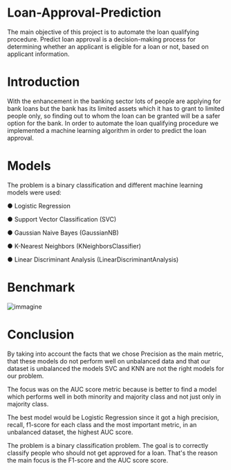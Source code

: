 # Loan-Approval-Prediction
The main objective of this project is to automate the loan qualifying procedure. Predict loan approval is a decision-making process for determining whether an applicant is eligible for a loan or not, based on applicant information.

# Introduction
With the enhancement in the banking sector lots of people are applying for bank loans but
the bank has its limited assets which it has to grant to limited people only, so finding out to
whom the loan can be granted will be a safer option for the bank. In order to automate the
loan qualifying procedure we implemented a machine learning algorithm in order to predict
the loan approval.

# Models
The problem is a binary classification and different machine learning models were used: 

● Logistic Regression

● Support Vector Classification (SVC)

● Gaussian Naive Bayes (GaussianNB)

● K-Nearest Neighbors (KNeighborsClassifier)

● Linear Discriminant Analysis (LinearDiscriminantAnalysis)

# Benchmark
![immagine](https://user-images.githubusercontent.com/66021430/220392229-be2275d9-18f7-425d-84f6-1b2eb4d965bb.png)


# Conclusion
By taking into account the facts that we chose Precision as the main metric,
that these models do not perform well on unbalanced data and that our dataset is
unbalanced the models SVC and KNN are not the right models for our problem.

The focus was on the AUC score metric because is better to find a model which performs well in both minority and majority class and not just only in majority class.

The best model would be Logistic Regression since it got a high precision, recall, f1-score for each class and the most important metric, in an unbalanced dataset, the highest AUC score.

The problem is a binary classification problem. The goal is to correctly classify people who should not get approved for a loan. That's the reason the main focus is the F1-score and the AUC score
score.

